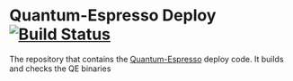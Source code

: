 # Quantum-Espresso Deploy [![Build Status](http://ci.sagrid.ac.za:8080/buildStatus/icon?job=quantum-espresso-deploy)](http://ci.sagrid.ac.za:8080/job/quantum-espresso-deploy/)
The repository that contains the [Quantum-Espresso](http://www.quantum-espresso.org/) deploy code. It builds and checks the QE binaries
